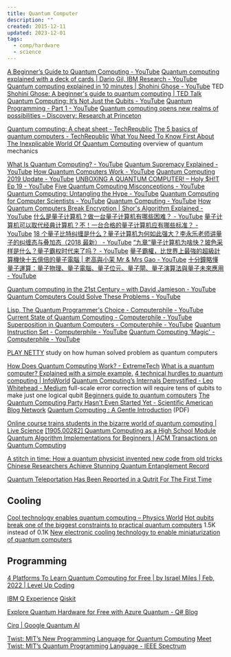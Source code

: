 ```yaml
---
title: Quantum Computer
description: ""
created: 2015-12-11
updated: 2023-12-01
tags:
  - comp/hardware
  - science
---
```


[A Beginner’s Guide to Quantum Computing - YouTube](https://www.youtube.com/watch?v=S52rxZG-zi0)
[Quantum computing explained with a deck of cards | Dario Gil, IBM Research - YouTube](https://www.youtube.com/watch?v=yy6TV9Dntlw)
[Quantum computing explained in 10 minutes | Shohini Ghose - YouTube](https://www.youtube.com/watch?v=QuR969uMICM) TED
[Shohini Ghose: A beginner's guide to quantum computing | TED Talk](https://www.ted.com/talks/shohini_ghose_quantum_computing_explained_in_10_minutes)
[Quantum Computing: It’s Not Just the Qubits - YouTube](https://www.youtube.com/watch?v=bvCbrFD7wdU)
[Quantum Programming - Part 1 - YouTube](https://www.youtube.com/watch?v=2Eswqed8agg)
[Quantum computing opens new realms of possibilities – Discovery: Research at Princeton](https://discovery.princeton.edu/2019/12/09/quantum-computing-opens-new-realms-of-possibilities/)

[Quantum computing: A cheat sheet - TechRepublic](https://www.techrepublic.com/article/quantum-computing-the-smart-persons-guide/)
[The 5 basics of quantum computers - TechRepublic](https://www.techrepublic.com/videos/the-5-basics-of-quantum-computers/)
[What You Need To Know First About The Inexplicable World Of Quantum Computing](https://www.forbes.com/sites/moorinsights/2019/08/18/what-you-need-to-know-first-about-the-inexplicable-world-of-quantum-computing/amp/) overview of quantum mechanics

[What Is Quantum Computing? - YouTube](https://www.youtube.com/watch?v=Nu7XwqdooHY)
[Quantum Supremacy Explained - YouTube](https://www.youtube.com/watch?v=90U_SmKyfGI)
[How Quantum Computers Work - YouTube](https://www.youtube.com/watch?v=3RGEYYJmMtU)
[Quantum Computing 2019 Update - YouTube](https://www.youtube.com/watch?v=yhGATzzzQjM)
[UNBOXING A QUANTUM COMPUTER! – Holy \$H!T Ep 19 - YouTube](https://www.youtube.com/watch?v=60OkanvToFI)
[Five Quantum Computing Misconceptions - YouTube](https://www.youtube.com/watch?v=kEry1TaN4-k)
[Quantum Computing: Untangling the Hype - YouTube](https://www.youtube.com/watch?v=wE1OCXvaDtc)
[Quantum Computing for Computer Scientists - YouTube](https://www.youtube.com/watch?v=F_Riqjdh2oM)
[Quantum Computing - YouTube](https://www.youtube.com/playlist?list=PLV4qsET9ZdOR-pf6ZMJZx2auIZScXhCaW)
[How Quantum Computers Break Encryption | Shor's Algorithm Explained - YouTube](https://www.youtube.com/watch?v=lvTqbM5Dq4Q)
[什么是量子计算机？做一台量子计算机有哪些困难？ - YouTube](https://www.youtube.com/watch?v=OJEoWNZKcfs)
[量子计算机可以取代经典计算机？不！一台合格的量子计算机应有哪些标准？ - YouTube](https://www.youtube.com/watch?v=OHTqCYCQJe0)
[18 个量子比特纠缠是什么？量子计算机为何如此强大？李永乐老师讲量子的纠缠态与叠加态（2018 最新） - YouTube](https://www.youtube.com/watch?v=BzyOoo4AOxs)
[“九章”量子计算机为啥快？玻色采样是什么？量子霸权时代来了吗？ - YouTube](https://www.youtube.com/watch?v=bfp_0f2BJDI)
[量子霸權，比世界上最強的超級計算機快十五億倍的量子電腦 | 老高與小茉 Mr & Mrs Gao - YouTube](https://www.youtube.com/watch?v=7l6BeKyLc3Y)
[十分鐘略懂量子運算：量子物理、量子電腦、量子位元、量子閘、量子演算法與量子未來應用 - YouTube](https://www.youtube.com/watch?v=hXHrhnt2TEI)

[Quantum computing in the 21st Century – with David Jamieson - YouTube](https://www.youtube.com/watch?v=zxml8UQSwC0)
[Quantum Computers Could Solve These Problems - YouTube](https://www.youtube.com/watch?v=IhS6ecYZFdQ)

[Lisp, The Quantum Programmer's Choice - Computerphile - YouTube](https://www.youtube.com/watch?v=svmPz5oxMlI)
[Current State of Quantum Computing - Computerphile - YouTube](https://www.youtube.com/watch?v=PN7mPYcWFKg)
[Superposition in Quantum Computers - Computerphile - YouTube](https://www.youtube.com/watch?v=kv-YXKRUheQ)
[Quantum Instruction Set - Computerphile - YouTube](https://www.youtube.com/watch?v=ZN0lhYU1f5Q)
[Quantum Computing 'Magic' - Computerphile - YouTube](https://www.youtube.com/watch?v=BYx04e35Xso)

[PLAY NETTY](https://phys.cam/game/) study on how human solved problem as quantum computers

[How Does Quantum Computing Work? - ExtremeTech](https://www.extremetech.com/extreme/284306-how-quantum-computing-works)
[What is a quantum computer? Explained with a simple example.](https://www.freecodecamp.org/news/what-is-a-quantum-computer-explained-with-a-simple-example-b8f602035365)
[4 technical hurdles to quantum computing | InfoWorld](https://www.infoworld.com/article/3601172/4-technical-hurdles-to-quantum-computing.html)
[Quantum Computing’s Internals Demystified - Leo Whitehead - Medium](https://medium.com/@lduck11007/quantum-computings-internals-demystified-53326d6c3098)
full-scale error correction will require tens of qubits to make just one logical qubit
[Beginners guide to quantum computers](https://www.culescoding.space/blog/beginners-guide-to-quantum-computers)
[The Quantum Computing Party Hasn't Even Started Yet - Scientific American Blog Network](https://blogs.scientificamerican.com/observations/the-quantum-computing-party-hasnt-even-started-yet/)
[Quantum Computing : A Gentle Introduction](http://mmrc.amss.cas.cn/tlb/201702/W020170224608150244118.pdf) (PDF)

[Online course trains students in the bizarre world of quantum computing | Live Science](https://www.livescience.com/amp/quantum-computing-students-online-course.html)
[[1905.00282] Quantum Computing as a High School Module](https://arxiv.org/abs/1905.00282)
[Quantum Algorithm Implementations for Beginners | ACM Transactions on Quantum Computing](https://dl.acm.org/doi/10.1145/3517340)

[A stitch in time: How a quantum physicist invented new code from old tricks](https://phys.org/news/2020-05-quantum-physicist-code.amp)
[Chinese Researchers Achieve Stunning Quantum Entanglement Record](https://www.livescience.com/63067-quantum-entanglement-record-china.html)

[Quantum Teleportation Has Been Reported in a Qutrit For The First Time](https://www.sciencealert.com/quantum-teleportation-has-been-reported-in-a-qutrit-for-the-first-time/amp)

## Cooling

[Cool technology enables quantum computing – Physics World](https://physicsworld.com/a/cool-technology-enables-quantum-computing/)
[Hot qubits break one of the biggest constraints to practical quantum computers](https://phys.org/news/2020-04-hot-qubits-biggest-constraints-quantum.amp) 1.5K instead of 0.1K
[New electronic cooling technology to enable miniaturization of quantum computers](https://phys.org/news/2020-04-electronic-cooling-technology-enable-miniaturization.amp)

## Programming

[4 Platforms To Learn Quantum Computing for Free | by Israel Miles | Feb, 2022 | Level Up Coding](https://levelup.gitconnected.com/4-platforms-to-learn-quantum-computing-for-free-c7390c925e57)

[IBM Q Experience](https://quantumexperience.ng.bluemix.net/qx/experience)
[Qiskit](https://qiskit.org/)

[Explore Quantum Hardware for Free with Azure Quantum - Q# Blog](https://devblogs.microsoft.com/qsharp/explore-quantum-hardware-for-free-with-azure-quantum/)

[Cirq | Google Quantum AI](https://quantumai.google/cirq)

[Twist: MIT’s New Programming Language for Quantum Computing](https://scitechdaily.com/twist-mits-new-programming-language-for-quantum-computing/)
[Meet Twist: MIT’s Quantum Programming Language - IEEE Spectrum](https://spectrum.ieee.org/quantum-programming-language-twist)
